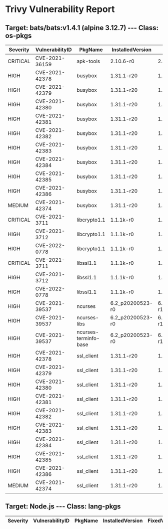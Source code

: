 # Trivy Vulnerability Report

## Target: bats/bats:v1.4.1 (alpine 3.12.7) --- Class: os-pkgs
|Severity|VulnerabilityID|PkgName|InstalledVersion|FixedVersion|
|--------|---------------|-------|----------------|------------|
|CRITICAL|CVE-2021-36159|apk-tools|2.10.6-r0|2.10.7-r0|
|HIGH|CVE-2021-42378|busybox|1.31.1-r20|1.31.1-r21|
|HIGH|CVE-2021-42379|busybox|1.31.1-r20|1.31.1-r21|
|HIGH|CVE-2021-42380|busybox|1.31.1-r20|1.31.1-r21|
|HIGH|CVE-2021-42381|busybox|1.31.1-r20|1.31.1-r21|
|HIGH|CVE-2021-42382|busybox|1.31.1-r20|1.31.1-r21|
|HIGH|CVE-2021-42383|busybox|1.31.1-r20|1.31.1-r21|
|HIGH|CVE-2021-42384|busybox|1.31.1-r20|1.31.1-r21|
|HIGH|CVE-2021-42385|busybox|1.31.1-r20|1.31.1-r21|
|HIGH|CVE-2021-42386|busybox|1.31.1-r20|1.31.1-r21|
|MEDIUM|CVE-2021-42374|busybox|1.31.1-r20|1.31.1-r21|
|CRITICAL|CVE-2021-3711|libcrypto1.1|1.1.1k-r0|1.1.1l-r0|
|HIGH|CVE-2021-3712|libcrypto1.1|1.1.1k-r0|1.1.1l-r0|
|HIGH|CVE-2022-0778|libcrypto1.1|1.1.1k-r0|1.1.1n-r0|
|CRITICAL|CVE-2021-3711|libssl1.1|1.1.1k-r0|1.1.1l-r0|
|HIGH|CVE-2021-3712|libssl1.1|1.1.1k-r0|1.1.1l-r0|
|HIGH|CVE-2022-0778|libssl1.1|1.1.1k-r0|1.1.1n-r0|
|HIGH|CVE-2021-39537|ncurses|6.2_p20200523-r0|6.2_p20200523-r1|
|HIGH|CVE-2021-39537|ncurses-libs|6.2_p20200523-r0|6.2_p20200523-r1|
|HIGH|CVE-2021-39537|ncurses-terminfo-base|6.2_p20200523-r0|6.2_p20200523-r1|
|HIGH|CVE-2021-42378|ssl_client|1.31.1-r20|1.31.1-r21|
|HIGH|CVE-2021-42379|ssl_client|1.31.1-r20|1.31.1-r21|
|HIGH|CVE-2021-42380|ssl_client|1.31.1-r20|1.31.1-r21|
|HIGH|CVE-2021-42381|ssl_client|1.31.1-r20|1.31.1-r21|
|HIGH|CVE-2021-42382|ssl_client|1.31.1-r20|1.31.1-r21|
|HIGH|CVE-2021-42383|ssl_client|1.31.1-r20|1.31.1-r21|
|HIGH|CVE-2021-42384|ssl_client|1.31.1-r20|1.31.1-r21|
|HIGH|CVE-2021-42385|ssl_client|1.31.1-r20|1.31.1-r21|
|HIGH|CVE-2021-42386|ssl_client|1.31.1-r20|1.31.1-r21|
|MEDIUM|CVE-2021-42374|ssl_client|1.31.1-r20|1.31.1-r21|

## Target: Node.js --- Class: lang-pkgs
|Severity|VulnerabilityID|PkgName|InstalledVersion|FixedVersion|
|--------|---------------|-------|----------------|------------|
